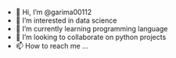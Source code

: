- 👋 Hi, I’m @garima00112
- 👀 I’m interested in data science
- 🌱 I’m currently learning programming language 
- 💞️ I’m looking to collaborate on python projects
- 📫 How to reach me ...

<!---
garima00112/garima00112 is a ✨ special ✨ repository because its `README.md` (this file) appears on your GitHub profile.
You can click the Preview link to take a look at your changes.
--->
